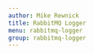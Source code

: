 ```yaml
---
author: Mike Rewnick
title: RabbitMQ Logger
menu: rabbitmq-logger
group: rabbitmq-logger
---
```

